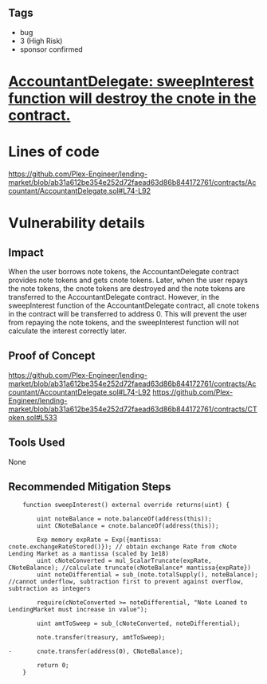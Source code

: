 ## Tags

- bug
- 3 (High Risk)
- sponsor confirmed

# [ AccountantDelegate: sweepInterest function will destroy the cnote in the contract.](https://github.com/code-423n4/2022-06-canto-findings/issues/89) 

# Lines of code

https://github.com/Plex-Engineer/lending-market/blob/ab31a612be354e252d72faead63d86b844172761/contracts/Accountant/AccountantDelegate.sol#L74-L92


# Vulnerability details

## Impact
When the user borrows note tokens, the AccountantDelegate contract provides note tokens and gets cnote tokens. Later, when the user repays the note tokens, the cnote tokens are destroyed and the note tokens are transferred to the AccountantDelegate contract.
However, in the sweepInterest function of the AccountantDelegate contract, all cnote tokens in the contract will be transferred to address 0. This will prevent the user from repaying the note tokens, and the sweepInterest function will not calculate the interest correctly later.
## Proof of Concept
https://github.com/Plex-Engineer/lending-market/blob/ab31a612be354e252d72faead63d86b844172761/contracts/Accountant/AccountantDelegate.sol#L74-L92
https://github.com/Plex-Engineer/lending-market/blob/ab31a612be354e252d72faead63d86b844172761/contracts/CToken.sol#L533
## Tools Used
None
## Recommended Mitigation Steps
```
    function sweepInterest() external override returns(uint) {
		
		uint noteBalance = note.balanceOf(address(this));
		uint CNoteBalance = cnote.balanceOf(address(this));

		Exp memory expRate = Exp({mantissa: cnote.exchangeRateStored()}); // obtain exchange Rate from cNote Lending Market as a mantissa (scaled by 1e18)
		uint cNoteConverted = mul_ScalarTruncate(expRate, CNoteBalance); //calculate truncate(cNoteBalance* mantissa{expRate})
		uint noteDifferential = sub_(note.totalSupply(), noteBalance); //cannot underflow, subtraction first to prevent against overflow, subtraction as integers

		require(cNoteConverted >= noteDifferential, "Note Loaned to LendingMarket must increase in value");
		
		uint amtToSweep = sub_(cNoteConverted, noteDifferential);

		note.transfer(treasury, amtToSweep);

-		cnote.transfer(address(0), CNoteBalance);

		return 0;
    }
```

